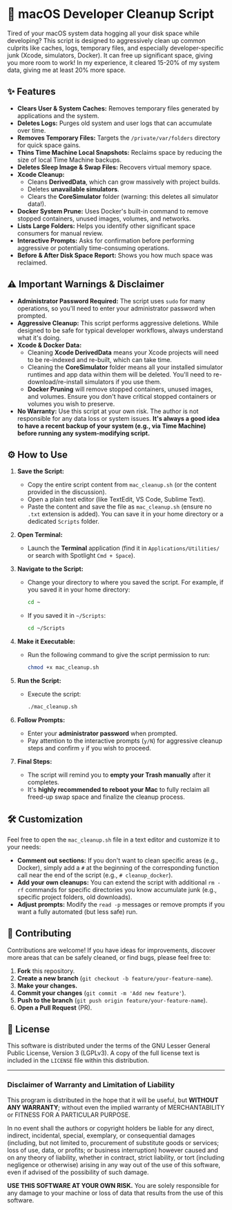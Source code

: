 # 🚀 macOS Developer Cleanup Script

Tired of your macOS system data hogging all your disk space while developing? This script is designed to aggressively clean up common culprits like caches, logs, temporary files, and especially developer-specific junk (Xcode, simulators, Docker). It can free up significant space, giving you more room to work! In my experience, it cleared 15-20% of my system data, giving me at least 20% more space.

## ✨ Features

* **Clears User & System Caches:** Removes temporary files generated by applications and the system.
* **Deletes Logs:** Purges old system and user logs that can accumulate over time.
* **Removes Temporary Files:** Targets the `/private/var/folders` directory for quick space gains.
* **Thins Time Machine Local Snapshots:** Reclaims space by reducing the size of local Time Machine backups.
* **Deletes Sleep Image & Swap Files:** Recovers virtual memory space.
* **Xcode Cleanup:**
    * Cleans **DerivedData**, which can grow massively with project builds.
    * Deletes **unavailable simulators**.
    * Clears the **CoreSimulator** folder (warning: this deletes all simulator data!).
* **Docker System Prune:** Uses Docker's built-in command to remove stopped containers, unused images, volumes, and networks.
* **Lists Large Folders:** Helps you identify other significant space consumers for manual review.
* **Interactive Prompts:** Asks for confirmation before performing aggressive or potentially time-consuming operations.
* **Before & After Disk Space Report:** Shows you how much space was reclaimed.

## ⚠️ Important Warnings & Disclaimer

* **Administrator Password Required:** The script uses `sudo` for many operations, so you'll need to enter your administrator password when prompted.
* **Aggressive Cleanup:** This script performs aggressive deletions. While designed to be safe for typical developer workflows, always understand what it's doing.
* **Xcode & Docker Data:**
    * Cleaning **Xcode DerivedData** means your Xcode projects will need to be re-indexed and re-built, which can take time.
    * Cleaning the **CoreSimulator** folder means all your installed simulator runtimes and app data within them will be deleted. You'll need to re-download/re-install simulators if you use them.
    * **Docker Pruning** will remove stopped containers, unused images, and volumes. Ensure you don't have critical stopped containers or volumes you wish to preserve.
* **No Warranty:** Use this script at your own risk. The author is not responsible for any data loss or system issues. **It's always a good idea to have a recent backup of your system (e.g., via Time Machine) before running any system-modifying script.**

## ⚙️ How to Use

1.  **Save the Script:**
    * Copy the entire script content from `mac_cleanup.sh` (or the content provided in the discussion).
    * Open a plain text editor (like TextEdit, VS Code, Sublime Text).
    * Paste the content and save the file as `mac_cleanup.sh` (ensure no `.txt` extension is added). You can save it in your home directory or a dedicated `Scripts` folder.

2.  **Open Terminal:**
    * Launch the **Terminal** application (find it in `Applications/Utilities/` or search with Spotlight `Cmd + Space`).

3.  **Navigate to the Script:**
    * Change your directory to where you saved the script. For example, if you saved it in your home directory:
        ```bash
        cd ~
        ```
    * If you saved it in `~/Scripts`:
        ```bash
        cd ~/Scripts
        ```

4.  **Make it Executable:**
    * Run the following command to give the script permission to run:
        ```bash
        chmod +x mac_cleanup.sh
        ```

5.  **Run the Script:**
    * Execute the script:
        ```bash
        ./mac_cleanup.sh
        ```

6.  **Follow Prompts:**
    * Enter your **administrator password** when prompted.
    * Pay attention to the interactive prompts (`y/N`) for aggressive cleanup steps and confirm `y` if you wish to proceed.

7.  **Final Steps:**
    * The script will remind you to **empty your Trash manually** after it completes.
    * It's **highly recommended to reboot your Mac** to fully reclaim all freed-up swap space and finalize the cleanup process.

## 🛠️ Customization

Feel free to open the `mac_cleanup.sh` file in a text editor and customize it to your needs:

* **Comment out sections:** If you don't want to clean specific areas (e.g., Docker), simply add a `#` at the beginning of the corresponding function call near the end of the script (e.g., `# cleanup_docker`).
* **Add your own cleanups:** You can extend the script with additional `rm -rf` commands for specific directories you know accumulate junk (e.g., specific project folders, old downloads).
* **Adjust prompts:** Modify the `read -p` messages or remove prompts if you want a fully automated (but less safe) run.

## 🤝 Contributing

Contributions are welcome! If you have ideas for improvements, discover more areas that can be safely cleaned, or find bugs, please feel free to:

1.  **Fork** this repository.
2.  **Create a new branch** (`git checkout -b feature/your-feature-name`).
3.  **Make your changes.**
4.  **Commit your changes** (`git commit -m 'Add new feature'`).
5.  **Push to the branch** (`git push origin feature/your-feature-name`).
6.  **Open a Pull Request** (PR).

## 📄 License

This software is distributed under the terms of the GNU Lesser General Public License, Version 3 (LGPLv3). A copy of the full license text is included in the `LICENSE` file within this distribution.

---

### Disclaimer of Warranty and Limitation of Liability

This program is distributed in the hope that it will be useful, but **WITHOUT ANY WARRANTY**; without even the implied warranty of MERCHANTABILITY or FITNESS FOR A PARTICULAR PURPOSE.

In no event shall the authors or copyright holders be liable for any direct, indirect, incidental, special, exemplary, or consequential damages (including, but not limited to, procurement of substitute goods or services; loss of use, data, or profits; or business interruption) however caused and on any theory of liability, whether in contract, strict liability, or tort (including negligence or otherwise) arising in any way out of the use of this software, even if advised of the possibility of such damage.

**USE THIS SOFTWARE AT YOUR OWN RISK.** You are solely responsible for any damage to your machine or loss of data that results from the use of this software.
